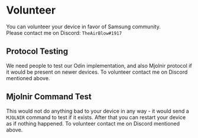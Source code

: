 # Volunteer
You can volunteer your device in favor of Samsung community. \
Please contact me on Discord: `TheAirBlow#1917`

## Protocol Testing
We need people to test our Odin implementation, and also Mjolnir protocol if it would be present on newer devices.
To volunteer contact me on Discord mentioned above.

## Mjolnir Command Test
This would not do anything bad to your device in any way - it would send a `MJOLNIR` command to 
test if it exists. After that you can restart your device as if nothing happened.
To volunteer contact me on Discord mentioned above.
